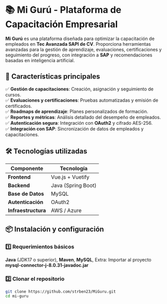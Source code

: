 # 📚 Mi Gurú - Plataforma de Capacitación Empresarial  

**Mi Gurú** es una plataforma diseñada para optimizar la capacitación de empleados en **Tec Avanzada SAPI de CV**. Proporciona herramientas avanzadas para la gestión de aprendizaje, evaluaciones, certificaciones y seguimiento del progreso, con integración a **SAP** y recomendaciones basadas en inteligencia artificial.  

## 🚀 Características principales  

✅ **Gestión de capacitaciones**: Creación, asignación y seguimiento de cursos.  
✅ **Evaluaciones y certificaciones**: Pruebas automatizadas y emisión de certificados.  
✅ **Roadmaps de aprendizaje**: Planes personalizados de formación.  
✅ **Reportes y métricas**: Análisis detallado del desempeño de empleados.  
✅ **Autenticación segura**: Integración con **OAuth2** y cifrado AES-256.  
✅ **Integración con SAP**: Sincronización de datos de empleados y capacitaciones.  

## 🛠️ Tecnologías utilizadas  

| Componente        | Tecnología         |
|------------------|-------------------|
| **Frontend**     | Vue.js + Vuetify  |
| **Backend**      | Java (Spring Boot) |
| **Base de Datos** | MySQL |
| **Autenticación** | OAuth2 |
| **Infraestructura** | AWS / Azure |

## 📦 Instalación y configuración  
### 1️⃣ Requerimientos básicos
**Java** (JDK17 o superior), 
**Maven**, 
**MySQL**, 
Extra: 
Importar al proyecto **mysql-connector-j-8.0.31-javadoc.jar**

### 2️⃣ Clonar el repositorio  
```bash
git clone https://github.com/strben23/MiGuru.git
cd mi-guru
